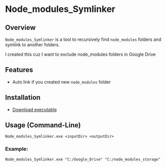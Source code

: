 # Node_modules_Symlinker

## Overview

`Node_modules_Symlinker` is a tool to recursively find `node_modules` folders and symlink to another folders.

I created this cuz I want to exclude node_modules folders in Google Drive

## Features

-    Auto link if you created new `node_modules` folder

## Installation

-    [Download executable]()

## Usage (Command-Line)

```
Node_modules_Symlinker.exe <inputDir> <outputDir>
```

### Example:

```
Node_modules_Symlinker.exe "C:/Google_Drive" "C:/node_modules_storage"
```
